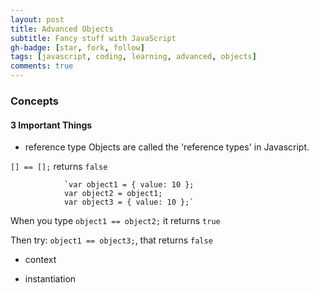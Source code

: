 ```yaml
---
layout: post
title: Advanced Objects
subtitle: Fancy stuff with JavaScript
gh-badge: [star, fork, follow]
tags: [javascript, coding, learning, advanced, objects]
comments: true
---
```


### Concepts

#### 3 Important Things

* reference type
Objects are called the 'reference types' in Javascript. 

`[] == [];` returns `false`

                `var object1 = { value: 10 };
                var object2 = object1;
                var object3 = { value: 10 };`

When you type `object1 == object2;` it returns `true`

Then try: `object1 == object3;`, that returns `false`

* context

* instantiation
